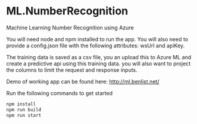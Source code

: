 # ML.NumberRecognition
Machine Learning Number Recognition using Azure

You will need node and npm installed to run the app. You will also need to provide a config.json file with the following attributes: wsUrl and apiKey.

The training data is saved as a csv file, you an upload this to Azure ML and create a predictive api using this training data. you will also want to project the columns to limit the request and response inputs.

Demo of working app can be found here: http://ml.benlist.net/

Run the following commands to get started
```bash
npm install
npm run build
npm run start
```
